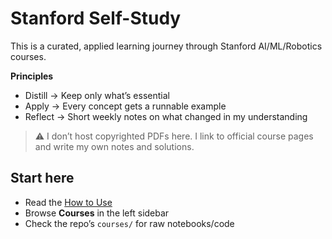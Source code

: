 # Stanford Self-Study

This is a curated, applied learning journey through Stanford AI/ML/Robotics courses.

**Principles**
- Distill → Keep only what’s essential
- Apply → Every concept gets a runnable example
- Reflect → Short weekly notes on what changed in my understanding

> ⚠️ I don’t host copyrighted PDFs here. I link to official course pages and write my own notes and solutions.

## Start here
- Read the [How to Use](how-to-use.md)
- Browse **Courses** in the left sidebar
- Check the repo’s `courses/` for raw notebooks/code
